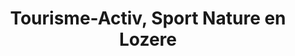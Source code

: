 ---
title: "Tourisme-Activ, Sport Nature en Lozere"
url: /florac/tourisme-activ-sport-nature-en-lozere/
shop: Reisebüro
---